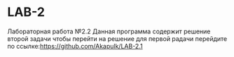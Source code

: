 # LAB-2
Лабораторная работа №2.2
Данная программа содержит решение второй  задачи чтобы перейти на решение для первой pадачи перейдите по ссылке:https://github.com/Akapulk/LAB-2.1
